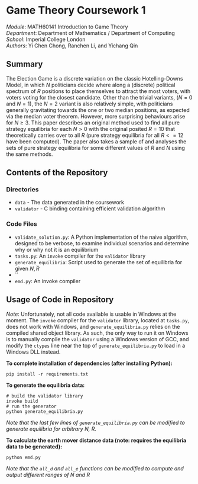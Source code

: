 # Game Theory Coursework 1
*Module*: MATH60141 Introduction to Game Theory\
*Department*: Department of Mathematics / Department of Computing\
*School*: Imperial College London \
*Authors*: Yi Chen Chong, Ranchen Li, and Yichang Qin

## Summary
The Election Game is a discrete variation on the classic Hotelling-Downs Model, in which $N$ politicians decide where along a (discrete) political spectrum of $R$ positions to place themselves to attract the most voters, with voters voting for the closest candidate. Other than the trivial variants, ($N = 0$ and $N = 1$), the $N = 2$ variant is also relatively simple, with politicians generally gravitating towards the one or two median positions, as expected via the median voter theorem. However, more surprising behaviours arise for $N \geq 3$. This paper describes an original method used to find all pure strategy equilibria for each $N > 0$ with the original posited $R = 10$ that theoretically carries over to all $R$ (pure strategy equilibria for all $R <= 12$ have been computed). The paper also takes a sample of and analyses the sets of pure strategy equilibria for some different values of $R$ and $N$ using the same methods.

## Contents of the Repository
### Directories
- `data` - The data generated in the coursework
- `validator` - C binding containing efficient validation algorithm
### Code Files
- `validate_solution.py`: A Python implementation of the naive algorithm, designed to be verbose, to examine individual scenarios and determine why or why not it is an equilibrium
- `tasks.py`: An `invoke` compiler for the `validator` library
- `generate_equilibria`: Script used to generate the set of equilibria for given $N, R$
- ``
- `emd.py`: An invoke compiler


## Usage of Code in Repository
*Note*: Unfortunately, not all code available is usable in Windows at the moment. The `invoke` compiler for the `validator` library, located at `tasks.py`, does not work with Windows, and `generate_equilibria.py` relies on the compiled shared object library. As such, the only way to run it on Windows is to manually compile the `validator` using a Windows version of GCC, and modify the `ctypes` line near the top of `generate_equilibria.py` to load in a Windows DLL instead.

**To complete installation of dependencies (after installing Python):**
```shell
pip install -r requirements.txt
```
**To generate the equilibria data:**
```shell
# build the validator library
invoke build
# run the generator
python generate_equilibria.py
```
*Note that the last few lines of `generate_equilibria.py` can be modified to generate equilibria for arbitrary $N$, $R$.*

**To calculate the earth mover distance data (note: requires the equilibria data to be generated):**
```shell
python emd.py
```
*Note that the `all_d` and `all_e` functions can be modified to compute and output different ranges of $N$ and $R$*
